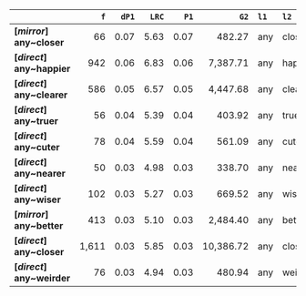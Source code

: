 |                            |   `f` |   `dP1` |   `LRC` |   `P1` |      `G2` | `l1`   | `l2`    |   `f1` |   `f2` |        `N` |   `exp_f` |   `unexp_f` |   `unexp_r` |   `dP2` |   `P2` |   `deltaP_max` |   `deltaP_mean` |   `odds_r_disc` |   `t` |   `MI` | `dataset`   |
|:---------------------------|------:|--------:|--------:|-------:|----------:|:-------|:--------|-------:|-------:|-----------:|----------:|------------:|------------:|--------:|-------:|---------------:|----------------:|----------------:|------:|-------:|:------------|
| **[_mirror_] any~closer**  |    66 |    0.07 |    5.63 |   0.07 |    482.27 | any    | closer  |  1,169 |    972 |  1,680,633 |      0.68 |       65.32 |        0.99 |    0.06 |   0.06 |           0.07 |            0.06 |            2.05 |  8.04 |   1.99 | mirror      |
| **[_direct_] any~happier** |   942 |    0.06 |    6.83 |   0.06 |  7,387.71 | any    | happier | 32,161 | 16,177 | 71,961,373 |      7.23 |      934.77 |        0.99 |    0.03 |   0.03 |           0.06 |            0.04 |            2.15 | 30.46 |   2.11 | direct      |
| **[_direct_] any~clearer** |   586 |    0.05 |    6.57 |   0.05 |  4,447.68 | any    | clearer | 32,161 | 11,328 | 71,961,373 |      5.06 |      580.94 |        0.99 |    0.02 |   0.02 |           0.05 |            0.03 |            2.09 | 24.00 |   2.06 | direct      |
| **[_direct_] any~truer**   |    56 |    0.04 |    5.39 |   0.04 |    403.92 | any    | truer   | 32,161 |  1,293 | 71,961,373 |      0.58 |       55.42 |        0.99 |    0.00 |   0.00 |           0.04 |            0.02 |            2.01 |  7.41 |   1.99 | direct      |
| **[_direct_] any~cuter**   |    78 |    0.04 |    5.59 |   0.04 |    561.09 | any    | cuter   | 32,161 |  1,819 | 71,961,373 |      0.81 |       77.19 |        0.99 |    0.00 |   0.00 |           0.04 |            0.02 |            2.00 |  8.74 |   1.98 | direct      |
| **[_direct_] any~nearer**  |    50 |    0.03 |    4.98 |   0.03 |    338.70 | any    | nearer  | 32,161 |  1,435 | 71,961,373 |      0.64 |       49.36 |        0.99 |    0.00 |   0.00 |           0.03 |            0.02 |            1.91 |  6.98 |   1.89 | direct      |
| **[_direct_] any~wiser**   |   102 |    0.03 |    5.27 |   0.03 |    669.52 | any    | wiser   | 32,161 |  3,253 | 71,961,373 |      1.45 |      100.55 |        0.99 |    0.00 |   0.00 |           0.03 |            0.02 |            1.86 |  9.96 |   1.85 | direct      |
| **[_mirror_] any~better**  |   413 |    0.03 |    5.10 |   0.03 |  2,484.40 | any    | better  |  1,169 | 13,606 |  1,680,633 |      9.46 |      403.54 |        0.98 |    0.35 |   0.35 |           0.35 |            0.19 |            1.84 | 19.86 |   1.64 | mirror      |
| **[_direct_] any~closer**  | 1,611 |    0.03 |    5.85 |   0.03 | 10,386.72 | any    | closer  | 32,161 | 55,736 | 71,961,373 |     24.91 |    1,586.09 |        0.98 |    0.05 |   0.05 |           0.05 |            0.04 |            1.85 | 39.52 |   1.81 | direct      |
| **[_direct_] any~weirder** |    76 |    0.03 |    4.94 |   0.03 |    480.94 | any    | weirder | 32,161 |  2,726 | 71,961,373 |      1.22 |       74.78 |        0.98 |    0.00 |   0.00 |           0.03 |            0.01 |            1.81 |  8.58 |   1.80 | direct      |